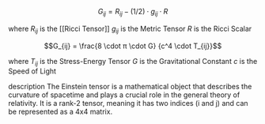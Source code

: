 
$$G_{ij} = R_{ij} - (1/2) \cdot g_{ij} \cdot R$$

where
	$R_{ij}$ is the [[Ricci Tensor]]
	$g_{ij}$ is the Metric Tensor
	$R$ is the Ricci Scalar

$$G_{ij} = \frac{8 \cdot π \cdot G} {c^4 \cdot T_{ij}}$$

where
	$T_{ij}$ is the Stress-Energy Tensor
	$G$ is the Gravitational Constant
	$c$ is the Speed of Light

description
	The Einstein tensor is a mathematical object that describes the curvature of spacetime and plays a crucial role in the general theory of relativity.
	It is a rank-2 tensor, meaning it has two indices (i and j) and can be represented as a 4x4 matrix. 